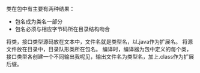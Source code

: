 类在包中有主要有两种结果：

 - 包名成为类名一部分
 - 包名必须与相应字节码所在目录结构吻合
 
将类，接口类型源码放在文本中，文件名就是类型名，以.java作为扩展名。
将源文件放在目录中，目录队形类所在包名。
编译时，编译器为包中定义的每个类，接口类型各创建一个不同输出我呢见，输出文件名为类型名，加上.class作为扩展后缀。